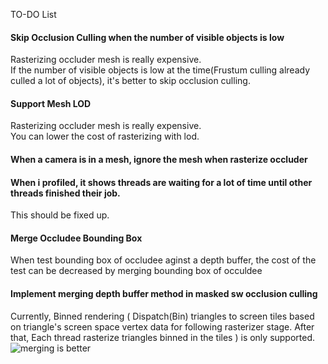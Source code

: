TO-DO List

#### Skip Occlusion Culling when the number of visible objects is low            
Rasterizing occluder mesh is really expensive.         
If the number of visible objects is low at the time(Frustum culling already culled a lot of objects), it's better to skip occlusion culling.        

#### Support Mesh LOD           
Rasterizing occluder mesh is really expensive.           
You can lower the cost of rasterizing with lod.           

#### When a camera is in a mesh, ignore the mesh when rasterize occluder

#### When i profiled, it shows threads are waiting for a lot of time until other threads finished their job.           
This should be fixed up.       

#### Merge Occludee Bounding Box
When test bounding box of occludee aginst a depth buffer, the cost of the test can be decreased by merging bounding box of occuldee


#### Implement merging depth buffer method in masked sw occlusion culling
Currently, Binned rendering ( Dispatch(Bin) triangles to screen tiles based on triangle's screen space vertex data for following rasterizer stage. After that, Each thread rasterize triangles binned in the tiles ) is only supported.       
![merging is better](https://user-images.githubusercontent.com/33873804/222908420-db47806c-faf7-47fa-8b59-f1f6cd1bd046.png)
